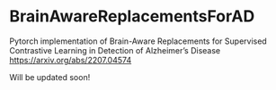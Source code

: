 # BrainAwareReplacementsForAD
Pytorch implementation of Brain-Aware Replacements for Supervised Contrastive Learning in Detection of Alzheimer’s Disease https://arxiv.org/abs/2207.04574 

Will be updated soon!
